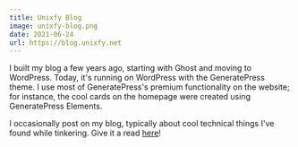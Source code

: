 ```yaml
---
title: Unixfy Blog
image: unixfy-blog.png
date: 2021-06-24
url: https://blog.unixfy.net
---
```


I built my blog a few years ago, starting with Ghost and moving to WordPress. Today, it's running on WordPress with the GeneratePress theme. I use most of GeneratePress's premium functionality on the website; for instance, the cool cards on the homepage were created using GeneratePress Elements.

I occasionally post on my blog, typically about cool technical things I've found while tinkering. Give it a read [here](https://blog.unixfy.net)!